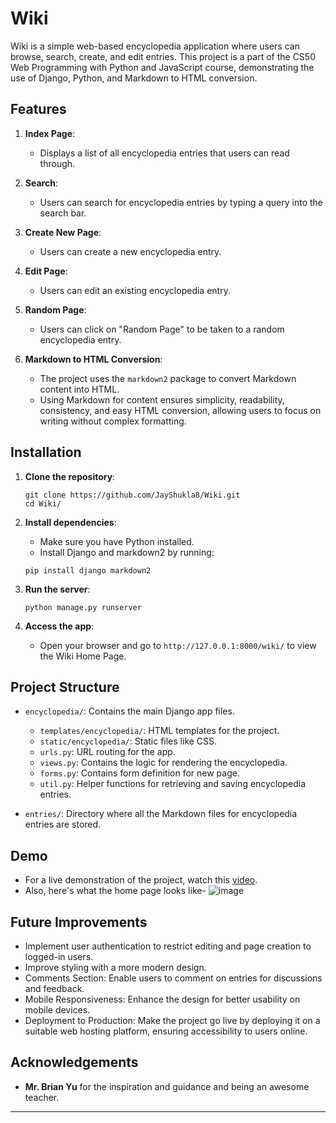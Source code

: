 # Wiki

Wiki is a simple web-based encyclopedia application where users can browse, search, create, and edit entries. This project is a part of the CS50 Web Programming with Python and JavaScript course, demonstrating the use of Django, Python, and Markdown to HTML conversion.

## Features

1. **Index Page**: 
    - Displays a list of all encyclopedia entries that users can read through.

2. **Search**:
    - Users can search for encyclopedia entries by typing a query into the search bar.

3. **Create New Page**:
    - Users can create a new encyclopedia entry.

5. **Edit Page**:
    - Users can edit an existing encyclopedia entry.

6. **Random Page**:
    - Users can click on "Random Page" to be taken to a random encyclopedia entry.

7. **Markdown to HTML Conversion**:
    - The project uses the `markdown2` package to convert Markdown content into HTML.
    - Using Markdown for content ensures simplicity, readability, consistency, and easy HTML conversion, allowing users to focus on writing without complex formatting.

## Installation

1. **Clone the repository**:
    ```
    git clone https://github.com/JayShukla8/Wiki.git
    cd Wiki/
    ```

2. **Install dependencies**:
    - Make sure you have Python installed.
    - Install Django and markdown2 by running:
    ```
    pip install django markdown2
    ```

3. **Run the server**:
    ```
    python manage.py runserver
    ```

4. **Access the app**:
    - Open your browser and go to `http://127.0.0.1:8000/wiki/` to view the Wiki Home Page.

## Project Structure

- `encyclopedia/`: Contains the main Django app files.
    - `templates/encyclopedia/`: HTML templates for the project.
    - `static/encyclopedia/`: Static files like CSS.
    - `urls.py`: URL routing for the app.
    - `views.py`: Contains the logic for rendering the encyclopedia.
    - `forms.py`: Contains form definition for new page.
    - `util.py`: Helper functions for retrieving and saving encyclopedia entries.

- `entries/`: Directory where all the Markdown files for encyclopedia entries are stored.

## Demo

- For a live demonstration of the project, watch this [video](https://youtu.be/BSn7r_ihxUw).
- Also, here's what the home page looks like-
     ![image](https://github.com/user-attachments/assets/b506e55b-e7b3-4a2b-8d30-2f492e966ae5)

  
## Future Improvements

- Implement user authentication to restrict editing and page creation to logged-in users.
- Improve styling with a more modern design.
- Comments Section: Enable users to comment on entries for discussions and feedback.
- Mobile Responsiveness: Enhance the design for better usability on mobile devices.
- Deployment to Production: Make the project go live by deploying it on a suitable web hosting platform, ensuring accessibility to users online.

## Acknowledgements

- **Mr. Brian Yu** for the inspiration and guidance and being an awesome teacher.

---

